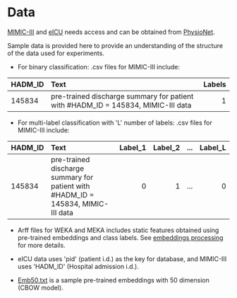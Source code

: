 # Data

[MIMIC-III](https://physionet.org/works/MIMICIIIClinicalDatabase/access.shtml) and [eICU](https://eicu-crd.mit.edu/) needs access and can be obtained from [PhysioNet](https://physionet.org/).

Sample data is provided here to provide an understanding of the structure of the data used for experiments.

 - For binary classification: .csv files for MIMIC-III include:
 
|HADM_ID|Text|Labels|
|:-----|:----|----:|
|145834|pre-trained discharge summary for patient with #HADM_ID = 145834, MIMIC-III data|1|

 - For multi-label classification with 'L' number of labels: .csv files for MIMIC-III include:
 
|HADM_ID|Text|Label_1|Label_2|...|Label_L|
|:-----|:----|----:|----:|----:|----:|
|145834|pre-trained discharge summary for patient with #HADM_ID = 145834, MIMIC-III data|0 |1 |...|0|

 - Arff files for WEKA and MEKA includes static features obtained using pre-trained embeddings and class labels. See [embeddings processing](https://github.com/vithyayogarajan/Medical-Domain-Specific-Language-Models/blob/main/Data_label_processing/data_text_to_embeddings.ipynb) for more details.   

- eICU data uses 'pid' (patient i.d.) as the key for database, and MIMIC-III uses 'HADM_ID' (Hospital admission i.d.).

- [Emb50.txt](https://drive.google.com/file/d/1rcApyx9uh9_anUpESd9uQYF8sJ7SDivH/view?usp=sharing) is a sample pre-trained embeddings with 50 dimension (CBOW model).




